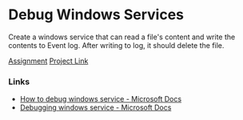# Debug Windows Services

Create a windows service that can read a file's content and write the contents to Event log. After writing to log, it should delete the file.

[Assignment](./Assignment.md)
[Project Link](https://github.com/metacube-manthan-rajoria/BasicWindowService)

### Links

- [How to debug windows service - Microsoft Docs](https://learn.microsoft.com/en-us/dotnet/framework/windows-services/how-to-debug-windows-service-applications)
- [Debugging windows service - Microsoft Docs](https://learn.microsoft.com/en-us/dotnet/framework/windows-services/troubleshooting-debugging-windows-services)